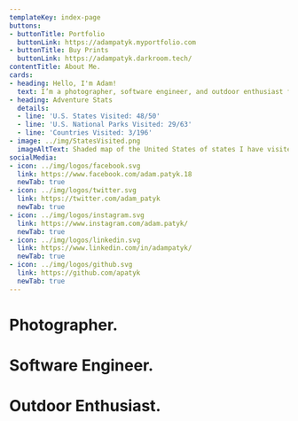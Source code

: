 ```yaml
---
templateKey: index-page
buttons:
- buttonTitle: Portfolio
  buttonLink: https://adampatyk.myportfolio.com
- buttonTitle: Buy Prints
  buttonLink: https://adampatyk.darkroom.tech/
contentTitle: About Me.
cards:
- heading: Hello, I'm Adam!
  text: I’m a photographer, software engineer, and outdoor enthusiast from upstate South Carolina now living in Colorado. When I’m not behind a computer, you can find me hiking or exploring with a camera in my hand. I have a goal to visit all 50 states before I'm 25 and I'm getting pretty close. Track my progress on the map below.
- heading: Adventure Stats
  details: 
  - line: 'U.S. States Visited: 48/50'
  - line: 'U.S. National Parks Visited: 29/63'
  - line: 'Countries Visited: 3/196'
- image: ../img/StatesVisited.png
  imageAltText: Shaded map of the United States of states I have visited.
socialMedia:
- icon: ../img/logos/facebook.svg
  link: https://www.facebook.com/adam.patyk.18
  newTab: true
- icon: ../img/logos/twitter.svg
  link: https://twitter.com/adam_patyk
  newTab: true
- icon: ../img/logos/instagram.svg
  link: https://www.instagram.com/adam.patyk/
  newTab: true
- icon: ../img/logos/linkedin.svg
  link: https://www.linkedin.com/in/adampatyk/
  newTab: true
- icon: ../img/logos/github.svg
  link: https://github.com/apatyk
  newTab: true
---
```

# Photographer.
# Software Engineer.
# Outdoor Enthusiast.